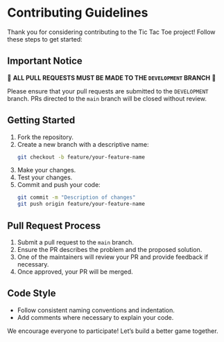 # Contributing Guidelines

Thank you for considering contributing to the Tic Tac Toe project! Follow these steps to get started:

## Important Notice

🚨 **ALL PULL REQUESTS MUST BE MADE TO THE `DEVELOPMENT` BRANCH** 🚨

Please ensure that your pull requests are submitted to the `DEVELOPMENT` branch. PRs directed to the `main` branch will be closed without review.

## Getting Started

1. Fork the repository.
2. Create a new branch with a descriptive name:
   ```bash
   git checkout -b feature/your-feature-name
   ```
3. Make your changes.
4. Test your changes.
5. Commit and push your code:
   ```bash
   git commit -m "Description of changes"
   git push origin feature/your-feature-name
   ```

## Pull Request Process

1. Submit a pull request to the `main` branch.
2. Ensure the PR describes the problem and the proposed solution.
3. One of the maintainers will review your PR and provide feedback if necessary.
4. Once approved, your PR will be merged.

## Code Style

- Follow consistent naming conventions and indentation.
- Add comments where necessary to explain your code.

We encourage everyone to participate! Let’s build a better game together.
